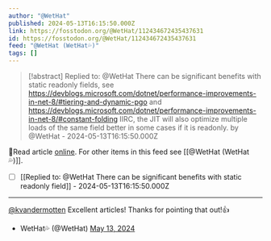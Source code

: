 ```yaml
---
author: "@WetHat"
published: 2024-05-13T16:15:50.000Z
link: https://fosstodon.org/@WetHat/112434672435437631
id: https://fosstodon.org/@WetHat/112434672435437631
feed: "@WetHat (WetHat💦)"
tags: []
---
```

> [!abstract] Replied to: @WetHat There can be significant benefits with static readonly fields, see https://devblogs.microsoft.com/dotnet/performance-improvements-in-net-8/#tiering-and-dynamic-pgo and https://devblogs.microsoft.com/dotnet/performance-improvements-in-net-8/#constant-folding IIRC, the JIT will also optimize multiple loads of the same field better in some cases if it is readonly. by @WetHat - 2024-05-13T16:15:50.000Z

🔗Read article [online](https://fosstodon.org/@WetHat/112434672435437631). For other items in this feed see [[@WetHat (WetHat💦)]].

- [ ] [[Replied to꞉ @WetHat There can be significant benefits with static readonly field]] - 2024-05-13T16:15:50.000Z
- - -
[@kvandermotten](https://mastodon.online/@kvandermotten) Excellent articles! Thanks for pointing that out!👍

- WetHat💦 (@WetHat) [May 13, 2024](https://fosstodon.org/@WetHat/112434672435437631)
